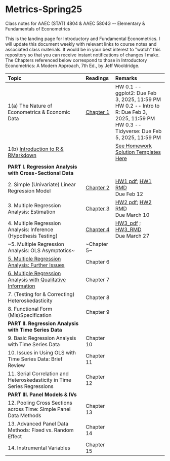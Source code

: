 # Metrics-Spring25
Class notes for AAEC (STAT) 4804 & AAEC 5804G -- Elementary & Fundamentals of Econometrics 

This is the landing page for Introductory and Fundamental Econometrics. I will update this document weekly with relevant links to course notes and associated class materials. It would be in your best interest to "watch" this repository so that you can receive instant notifications of changes I make. The Chapters referenced below correspond to those in Introductory Econometrics: A Modern Approach, 7th Ed., by Jeff Wooldridge.


| Topic                                	                        |  Readings                            	                        | Remarks                                                       |
|:--------------------------------------------------------------|:--------------------------------------------------------------|:--------------------------------------------------------------|
|1(a) The Nature of Econometrics & Economic Data|        [Chapter 1](Lecture/L1/L1_Intro.pdf)| HW 0.1 -- ggplot2: Due Feb 3, 2025, 11:59 PM <br> HW 0.2 -- Intro to R: Due Feb 3, 2025, 11:59 PM <br> HW 0.3 -- Tidyverse: Due Feb 5, 2025, 11:59 PM     
|1(b) [Introduction to R & RMarkdown](https://htmlpreview.github.io/?https://github.com/Shamar-Stewart/Metrics-S25/blob/main/Lecture/L1/RMarkdown_Intro.html)| | [See Homework Solution Templates Here](Homework/HW_Template)
|**PART I. Regression Analysis with Cross-Sectional Data**| |
|2. Simple (Univariate) Linear Regression Model |[Chapter 2](Lecture/L2/L2_Simple_Regression.pdf)|  [HW1 pdf](Homework/HW1/HW1-Empty.pdf); [HW1 RMD](Homework/HW1/HW1-Empty.rmd) <br> Due Feb 12
|3. Multiple Regression Analysis: Estimation | [Chapter 3](Lecture/L3/L3_Multiple_Regression.pdf)|[HW2 pdf](Homework/HW2/AAEC4804_STAT4804_AAEC5804G_HW2-S25_Empty.pdf); [HW2 RMD](Homework/HW2/AAEC4804_STAT4804_AAEC5804G_HW2-S25_Empty.Rmd) <br> Due March 10
|4. Multiple Regression Analysis: Inference (Hypothesis Testing) | [Chapter 4](Lecture/L4/L4_Multiple_Regression_Hypothesis.pdf)|[HW3_pdf](Homework/HW3/AAEC4804_STAT4804_AAEC5804G_HW3-S25_Empty.pdf) ; [HW3_RMD](Homework/HW3/AAEC4804_STAT4804_AAEC5804G_HW3-S25_Empty.Rmd)<br> Due March 27
|~5. Multiple Regression Analysis: OLS Asymptotics~ | ~Chapter 5~|
|[5. Multiple Regression Analysis: Further Issues](Lecture/L5/L5_Multiple_Regression_Further_Issues.pdf) |  Chapter 6|
|[6. Multiple Regression Analysis with Qualitative Information](Lecture/L6/L6_Multiple_Regression_Qualitative_Info.pdf) | Chapter 7|
|7. (Testing for & Correcting) Heteroskedasticity | Chapter 8|
|8. Functional Form (Mis)Specification | Chapter 9|
|**PART II. Regression Analysis with Time Series Data**| |
|9. Basic Regression Analysis with Time Series Data|  Chapter 10|
|10. Issues in Using OLS with Time Series Data: Brief Review |  Chapter 11|
|11. Serial Correlation and Heteroskedasticity in Time Series Regressions | Chapter 12|
|**PART III. Panel Models & IVs**|
|12. Pooling Cross Sections across Time: Simple Panel Data Methods | Chapter 13|
|13. Advanced Panel Data Methods: Fixed vs. Random Effect | Chapter 14|
|14. Instrumental Variables | Chapter 15|                                                               |                                                                   |
